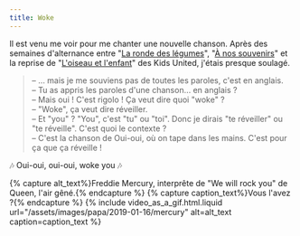 ```yaml
---
title: Woke
---
```


Il est venu me voir pour me chanter une nouvelle chanson. Après des semaines
d'alternance entre
"[La ronde des légumes](https://www.youtube.com/watch?v=66YC1-VHhO0)",
"[À nos souvenirs](https://www.youtube.com/watch?v=voQhp1K2TSk)" et la reprise
de "[L'oiseau et l'enfant](https://www.youtube.com/watch?v=DQH1HlQeHdo)" des
Kids United, j'étais presque soulagé.

<!-- more -->

> – … mais je me souviens pas de toutes les paroles, c'est en anglais.  
> – Tu as appris les paroles d'une chanson… en anglais ?  
> – Mais oui ! C'est rigolo ! Ça veut dire quoi "woke" ?  
> – "Woke", ça veut dire réveiller.  
> – Et "you" ? "You", c'est "tu" ou "toi". Donc je dirais "te réveiller" ou "te
> réveille". C'est quoi le contexte ?  
> – C'est la chanson de Oui-oui, où on tape dans les mains. C'est pour ça que ça
> réveille !

🎶 Oui-oui, oui-oui, woke you 🎶

{% capture alt_text%}Freddie Mercury, interprête de "We will rock you" de Queen,
l'air gêné.{% endcapture %} {% capture caption_text%}Vous l'avez
?{% endcapture %} {% include video_as_a_gif.html.liquid
url="/assets/images/papa/2019-01-16/mercury"
alt=alt_text
caption=caption_text
%}
